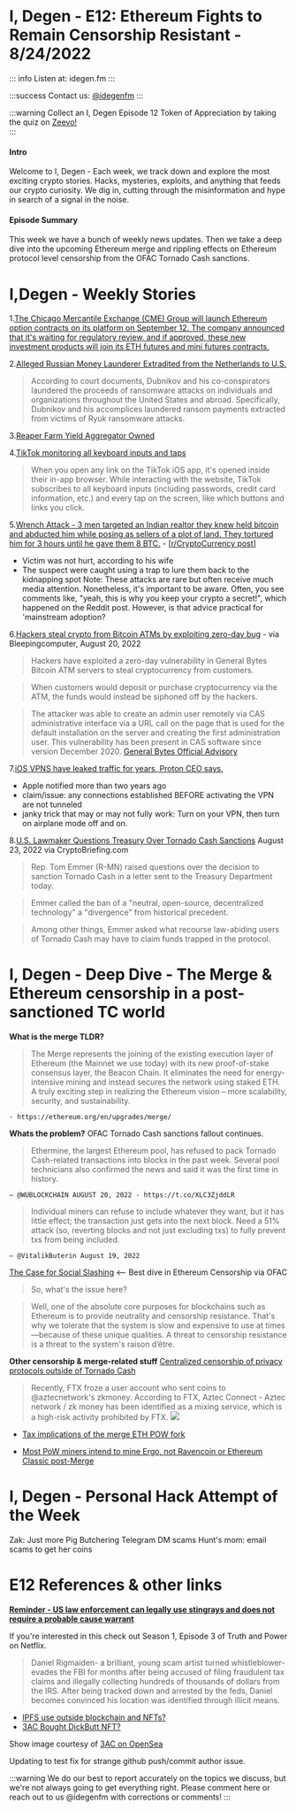 # I, Degen - E12: Ethereum Fights to Remain Censorship Resistant - 8/24/2022

::: info
Listen at: idegen.fm 
:::

:::success
Contact us: [@idegenfm](https://twitter.com/idegenfm)
:::

:::warning
Collect an I, Degen Episode 12 Token of Appreciation by taking the quiz on [Zeevo!](https://app.zeevo.co/dashboard/sequences/6ef66c9e-bf63-4ebc-bb9a-8c9d83da8f0d)  
:::

#### Intro
Welcome to I, Degen - Each week, we track down and explore the most exciting crypto stories. Hacks, mysteries, exploits, and anything that feeds our crypto curiosity. We dig in, cutting through the misinformation and hype in search of a signal in the noise. 

#### Episode Summary
This week we have a bunch of weekly news updates. Then we take a deep dive into the upcoming Ethereum merge and rippling effects on Ethereum protocol level censorship from the OFAC Tornado Cash sanctions. 

# I,Degen - Weekly Stories

1.[The Chicago Mercantile Exchange (CME) Group will launch Ethereum option contracts on its platform on September 12. The company announced that it's waiting for regulatory review, and if approved, these new investment products will join its ETH futures and mini futures contracts.](https://bitcoinist.com/the-cme-launch-ethereum-options-ahead-of-the-merge/)

2.[Alleged Russian Money Launderer Extradited from the Netherlands to U.S.](https://www.justice.gov/opa/pr/alleged-russian-money-launderer-extradited-netherlands-us)
> According to court documents, Dubnikov and his co-conspirators laundered the proceeds of ransomware attacks on individuals and organizations throughout the United States and abroad. Specifically, Dubnikov and his accomplices laundered ransom payments extracted from victims of Ryuk ransomware attacks.

3.[Reaper Farm Yield Aggregator Owned](https://twitter.com/peckshield/status/1554423493390893057?s=12&t=rIQ0Bu1MzKT6I0UUQG8tyQ)

4.[TikTok monitoring all keyboard inputs and taps](https://krausefx.com/blog/announcing-inappbrowsercom-see-what-javascript-commands-get-executed-in-an-in-app-browser)
> When you open any link on the TikTok iOS app, it's opened inside their in-app browser. While interacting with the website, TikTok subscribes to all keyboard inputs (including passwords, credit card information, etc.) and every tap on the screen, like which buttons and links you click.

5.[Wrench Attack - 3 men targeted an Indian realtor they knew held bitcoin and abducted him while posing as sellers of a plot of land. They tortured him for 3 hours until he gave them 8 BTC.](https://timesofindia.indiatimes.com/city/lucknow/uttar-pradesh-three-take-rs-1-3-crore-ransom-in-bitcoins-from-realtor-held/articleshow/93603640.cms) - [[r/CryptoCurrency post](https://www.reddit.com/r/CryptoCurrency/comments/wt2rm6/3_men_targeted_an_indian_realtor_whom_they_knew/)]
* Victim was not hurt, according to his wife
* The suspect were caught using a trap to lure them back to the kidnapping spot 
Note: These attacks are rare but often receive much media attention. Nonetheless, it's important to be aware. Often, you see comments like, "yeah, this is why you keep your crypto a secret!", which happened on the Reddit post. However, is that advice practical for 'mainstream adoption?  

6.[Hackers steal crypto from Bitcoin ATMs by exploiting zero-day bug](https://www.bleepingcomputer.com/news/security/hackers-steal-crypto-from-bitcoin-atms-by-exploiting-zero-day-bug/) - via Bleepingcomputer, August 20, 2022 
> Hackers have exploited a zero-day vulnerability in General Bytes Bitcoin ATM servers to steal cryptocurrency from customers.

> When customers would deposit or purchase cryptocurrency via the ATM, the funds would instead be siphoned off by the hackers. 

> The attacker was able to create an admin user remotely via CAS administrative interface via a URL call on the page that is used for the default installation on the server and creating the first administration user. This vulnerability has been present in CAS software since version December 2020. 
[General Bytes Official Advisory](https://generalbytes.atlassian.net/wiki/spaces/ESD/pages/2785509377/Security+Incident+August+18th+2022)

7.[iOS VPNS have leaked traffic for years, Proton CEO says.](https://arstechnica.com/information-technology/2022/08/ios-vpns-still-leak-traffic-more-than-2-years-later-researcher-claims/)
* Apple notified more than two years ago
* claim/issue: any connections established BEFORE activating the VPN are not tunneled
* janky trick that may or may not fully work: Turn on your VPN, then turn on airplane mode off and on.  


8.[U.S. Lawmaker Questions Treasury Over Tornado Cash Sanctions](https://cryptobriefing.com/u-s-lawmaker-questions-treasury-over-tornado-cash-sanctions/) August 23, 2022  via CryptoBriefing.com  
> Rep. Tom Emmer (R-MN) raised questions over the decision to sanction Tornado Cash in a letter sent to the Treasury Department today.

> Emmer called the ban of a "neutral, open-source, decentralized technology" a "divergence" from historical precedent.

> Among other things, Emmer asked what recourse law-abiding users of Tornado Cash may have to claim funds trapped in the protocol. 

# I, Degen - Deep Dive - The Merge & Ethereum censorship in a post-sanctioned TC world

**What is the merge TLDR?**
> The Merge represents the joining of the existing execution layer of Ethereum (the Mainnet we use today) with its new proof-of-stake consensus layer, the Beacon Chain. It eliminates the need for energy-intensive mining and instead secures the network using staked ETH. A truly exciting step in realizing the Ethereum vision – more scalability, security, and sustainability.

`- https://ethereum.org/en/upgrades/merge/`

**Whats the problem?**
OFAC Tornado Cash sanctions fallout continues. 
> Ethermine, the largest Ethereum pool, has refused to pack Tornado Cash-related transactions into blocks in the past week. Several pool technicians also confirmed the news and said it was the first time in history.
>  
`— @WUBLOCKCHAIN AUGUST 20, 2022 - https://t.co/XLC3ZjddLR`

> Individual miners can refuse to include whatever they want, but it has little effect; the transaction just gets into the next block.
> Need a 51% attack (so, reverting blocks and not just excluding txs) to fully prevent txs from being included.

    — @VitalikButerin August 19, 2022

[The Case for Social Slashing](https://ercwl.medium.com/the-case-for-social-slashing-59277ff4d9c7) <-- Best dive in Ethereum Censorship via OFAC 


> So, what's the issue here?

> Well, one of the absolute core purposes for blockchains such as Ethereum is to provide neutrality and censorship resistance. That's why we tolerate that the system is slow and expensive to use at times—because of these unique qualities. A threat to censorship resistance is a threat to the system's raison d’être.

**Other censorship & merge-related stuff**
[Centralized censorship of privacy protocols outside of Tornado Cash](https://twitter.com/wublockchain/status/1560417501053616131?s=21&t=8gvk3CMPIhQ-gH59rw4Txg)
>Recently, FTX froze a user account who sent coins to @aztecnetwork's zkmoney. According to FTX, Aztec Connect - Aztec network / zk money has been identified as a mixing service, which is a high-risk activity prohibited by FTX.
 ![](https://hackmd.io/_uploads/HJSX467Js.png)

* [Tax implications of the merge ETH POW fork](https://www.reddit.com/r/ethereum/comments/wrr8t4/the_irs_is_going_to_have_a_field_day_if_ethpow/)

* [Most PoW miners intend to mine Ergo, not Ravencoin or Ethereum Classic post-Merge](https://www.reddit.com/r/CryptoCurrency/comments/wvl7gl/most_pow_miners_intend_to_mine_ergo_not_ravencoin/)

# I, Degen - Personal Hack Attempt of the Week
Zak: Just more Pig Butchering Telegram DM scams
Hunt's mom: email scams to get her coins

# E12 References & other links
**[Reminder - US law enforcement can legally use stingrays and does not require a probable cause warrant](https://www.reddit.com/r/privacy/comments/wt65g5/til_us_law_enforcement_can_legally_use_stingrays/)**

If you're interested in this check out Season 1, Episode 3 of Truth and Power on Netflix.  

> Daniel Rigmaiden- a brilliant, young scam artist turned whistleblower-evades the FBI for months after being accused of filing fraudulent tax claims and illegally collecting hundreds of thousands of dollars from the IRS. After being tracked down and arrested by the feds, Daniel becomes convinced his location was identified through illicit means. 

* [IPFS use outside blockchain and NFTs?](https://www.reddit.com/r/cuboulder/comments/wuzp5i/how_to_get_your_textbook_for_free_definitely/)
* [3AC Bought DickButt NFT?](https://www.reddit.com/r/CryptoCurrency/comments/vy84rw/3ac_borrowed_millions_from_voyagerblockfi_user/)

Show image courtesy of [3AC on OpenSea](https://opensea.io/assets/ethereum/0x42069abfe407c60cf4ae4112bedead391dba1cdb/1462)

Updating to test fix for strange github push/commit author issue. 

:::warning
We do our best to report accurately on the topics we discuss, but we're not always going to get everything right. Please comment here or reach out to us @idegenfm with corrections or comments!
:::
